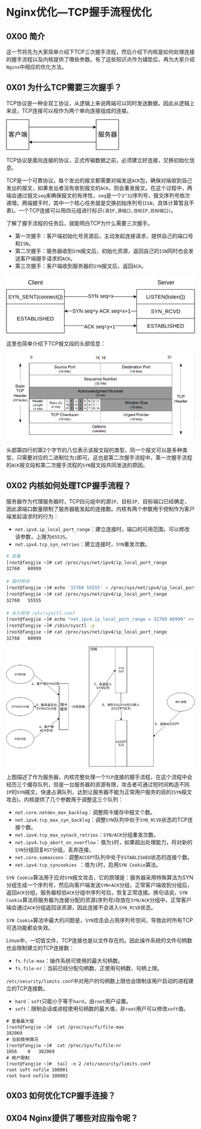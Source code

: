 # Nginx优化—TCP握手流程优化

## 0X00 简介

这一节将先为大家简单介绍下TCP三次握手流程，然后介绍下内核是如何处理连接的握手流程以及内核提供了哪些参数。有了这些知识点作为铺垫后，再为大家介绍`Nginx`中相应的优化方法。

## 0X01 为什么TCP需要三次握手？

TCP协议是一种全双工协议，从逻辑上来说两端可以同时发送数据，因此从逻辑上来说，TCP连接可以视作为两个单向连接组成的连接。

![TCP连接逻辑拆分](raw/TCP握手优化/TCP连接逻辑拆分.png)

TCP协议是面向连接的协议，正式传输数据之前，必须建立好连接，交换初始化信息。

TCP是一个可靠协议，每个发出的报文都需要对端发送`ACK`包，确保对端收到自己发出的报文，如果发出者没有收到报文的`ACK`，则会重发报文。在这个过程中，两端会通过报文`seq`来确保报文的有序性，`seq`是一个`2^32`序列号，报文序列号依次递增。两端握手时，其中一个核心任务就是交换初始序列号(`ISN`，具体计算暂且不表)。一个TCP连接可以用四元组进行标识`(源IP,源端口,目标IP,目标端口)`。

了解了握手流程的任务后，就能明白TCP为什么需要三次握手。

- 第一次握手：客户端初始化号资源后，主动发起连接请求，提供自己的端口号和`ISN`。
- 第二次握手：服务器收到`SYN`报文后，初始化资源，返回自己的`ISN`同时也会发送客户端握手请求的`ACK`。
- 第三次握手：客户端收到服务器的`SYN`报文后，返回`ACK`。

![三次握手流程](raw/TCP握手优化/三次握手流程.png)

这里也简单介绍下TCP报文段的头部信息：

![TCP头部](raw/TCP握手优化/TCP头部.png)

头部第四行的第2个字节的八位表示该报文段的类型，同一个报文可以是多种类型，只需要对应的二进制位为`1`即可。这也是第二次握手流程中，第一次握手流程的`ACK`报文段和第二次握手流程的`SYN`报文段共同发送的原因。

## 0X02 内核如何处理TCP握手流程？

服务器作为代理服务器时，TCP四元组中的源`IP`、目标`IP`、目标端口已经确定，因此源端口数量限制了服务器能发起的连接数。内核有两个参数用于控制作为客户端发起请求时的行为：

- `net.ipv4.ip_local_port_range`：建立连接时，端口的可用范围，可以修改该参数，上限为`65535`。
- `net.ipv4.tcp_syn_retries`：建立连接时，`SYN`重发次数。

```bash
# 查看
[root@fangjie ~]# cat /proc/sys/net/ipv4/ip_local_port_range 
32768	60999

# 临时修改
[root@fangjie ~]# echo '32768 55555' > /proc/sys/net/ipv4/ip_local_port_range
[root@fangjie ~]# cat /proc/sys/net/ipv4/ip_local_port_range 
32768	55555

# 永久修改 /etc/sysctl.conf
[root@fangjie ~]# echo "net.ipv4.ip_local_port_range = 32768 60999" >> /etc/sysctl.conf
[root@fangjie ~]# /sbin/sysctl -p
[root@fangjie ~]# cat /proc/sys/net/ipv4/ip_local_port_range
32768	60999
```



![内核处理TCP连接流程](raw/TCP握手优化/内核处理TCP连接流程.png)

上图描述了作为服务器，内核完整处理一个`TCP`连接的握手流程，在这个流程中会经历三个缓存队列，但是一台服务器的资源有限，攻击者可通过短时间构造不同`IP`的`SYN`报文，快速占满队列，达到让服务器不能为正常用户服务的目的(`SYN`报文攻击)。内核提供了几个参数用于调整这三个队列：

- `net.core.netdev_max_backlog`：调整网卡缓存中报文个数。
- `net.ipv4.tcp_max_syn_backlog`：调整`SYN`队列中处于`SYN_RCVD`状态的TCP连接个数。
- `net.ipv4.tcp_max_synack_retries`：`SYN/ACK`分组重发次数。
- `net.ipv4.tcp_abort_on_overflow`：值为`1`时，如果超出处理能力，将对新的`SYN`分组回复`RST`分组，丢弃连接。
- `net.core.somaxconn`：调整`ACCEPT`队列中处于`ESTABLISHED`状态的连接个数。
- `net.ipv4.tcp_syncookies `：值为`1`时，启用`SYN Cookie`算法。

`SYN Cookie`算法用于应对`SYN`报文攻击，它的原理是：服务器采用特殊算法为SYN分组生成一个序列号，然后向客户端发送`SYN+ACK`分组，正常客户端收到分组后，返回`ACK`分组，服务器校验`ACK`分组中序列号后，恢复正常连接。换句话说，`SYN Cookie`算法将服务器为连接分配的资源(序列号)存放在`SYN/ACK`分组中，正常客户端会通过`ACK`分组返回该资源，因此连接不会进入`SYN_RCVD`状态。

`SYN Cookie`算法中最大的问题是，`SYN`攻击会占用序列号空间，导致此时所有TCP可选功能都会失效。

Linux中，一切皆文件，TCP连接也是以文件存在的。因此操作系统的文件句柄数也会限制建立的TCP连接数：

- `fs.file-max`：操作系统可使用的最大句柄数。
- `fs.file-nr`：当前已经分配句柄数、正使用句柄数、句柄上限。

`/etc/security/limits.conf`中对用户的句柄数上限也会限制该用户启动的进程建立的TCP连接数。

- `hard`：`soft`只能小于等于`hard`，由`root`用户设置。
- `soft`：限制会话或进程使用句柄数的最大值，非`root`用户可以修改`soft`值。

```nginx
# 查看最大值
[root@fangjie ~]#  cat /proc/sys/fs/file-max 
382069
# 当前使用情况
[root@fangjie ~]#  cat /proc/sys/fs/file-nr 
1056	0	382069
# 用户限制
[root@fangjie ~]#  tail -n 2 /etc/security/limits.conf 
root soft nofile 100001
root hard nofile 100002
```

## 0X03 如何优化TCP握手连接？

## 0X04 Nginx提供了哪些对应指令呢？

